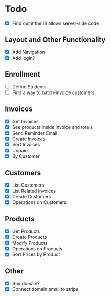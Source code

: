 # Todo

- [x] Find out if the IB allows server-side code

## Layout and Other Functionality

- [x] Add Navigation
- [x] Add login?

## Enrollment

- [ ] Define Students
- [ ] Find a way to batch-invoice customers

## Invoices

- [x] Get Invoices
- [x] See products inside invoice and totals
- [x] Send Reminder Email
- [x] Create Invoices
- [x] Sort Invoices
- [x] Unpaid
- [x] By Customer

## Customers

- [x] List Customers
- [x] List Related Invoices
- [x] Create Customers
- [x] Operations on Customers

## Products

- [x] Get Products
- [x] Create Products
- [x] Modify Products
- [x] Operations on Products
- [x] Sort Prices by Product

## Other

- [x] Buy domain?
- [x] Connect domain email to stripe
